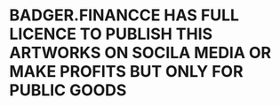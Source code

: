 # BADGER.FINANCCE HAS FULL LICENCE TO PUBLISH THIS ARTWORKS ON SOCILA MEDIA OR MAKE PROFITS BUT ONLY FOR PUBLIC GOODS
